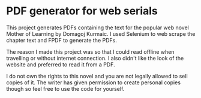 # PDF generator for web serials

This project generates PDFs containing the text for the popular web novel Mother of Learning by Domagoj Kurmaic. I used Selenium to web scrape the chapter text and FPDF to generate the PDFs.

The reason I made this project was so that I could read offline when travelling or without internet connection. I also didn't like the look of the website and preferred to read it from a PDF.

I do not own the rights to this novel and you are not legally allowed to sell copies of it. The writer has given permission to create personal copies though so feel free to use the code for yourself.
